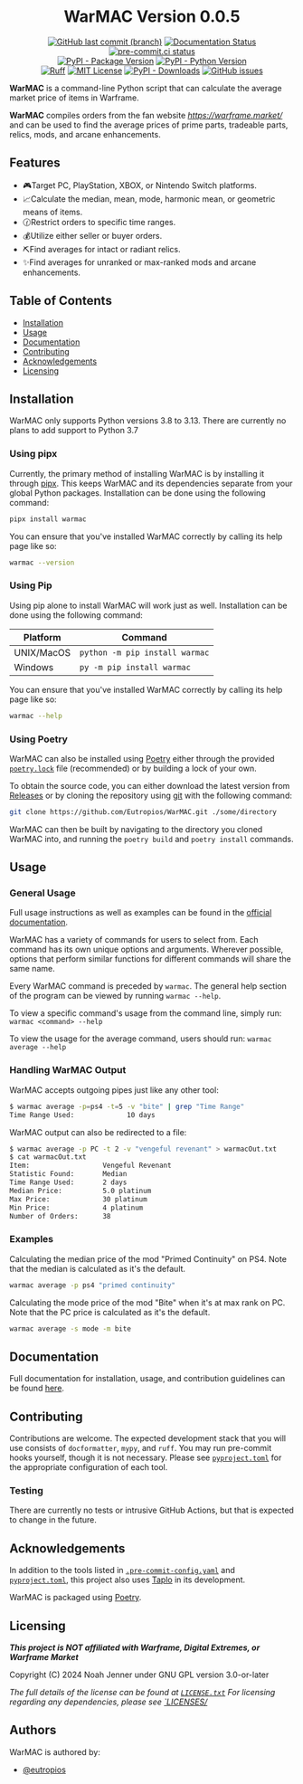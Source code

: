 <div align="center">

# WarMAC Version 0.0.5

[![GitHub last commit (branch)](https://img.shields.io/github/last-commit/Eutropios/WarMAC/main)](https://github.com/Eutropios/WarMAC/commits/main/)
[![Documentation Status](https://readthedocs.org/projects/warmac/badge/?version=latest)](https://warmac.readthedocs.io/en/latest/?badge=latest)
[![pre-commit.ci status](https://results.pre-commit.ci/badge/github/Eutropios/WarMAC/main.svg)](https://results.pre-commit.ci/latest/github/Eutropios/WarMAC/main)\
[![PyPI - Package Version](https://img.shields.io/pypi/v/warmac)](https://pypi.org/project/warmac/)
[![PyPI - Python Version](https://img.shields.io/pypi/pyversions/warmac)](https://pypi.org/project/warmac/)\
[![Ruff](https://img.shields.io/endpoint?url=https://raw.githubusercontent.com/astral-sh/ruff/main/assets/badge/v2.json)](https://github.com/astral-sh/ruff)
[![MIT License](https://img.shields.io/github/license/Eutropios/WarMAC)](https://github.com/Eutropios/WarMAC)
[![PyPI - Downloads](https://img.shields.io/pypi/dw/warmac)](https://pypi.org/project/warmac/)
[![GitHub issues](https://img.shields.io/github/issues/Eutropios/WarMAC)](https://github.com/Eutropios/WarMAC/issues)

</div>

**WarMAC** is a command-line Python script that can calculate the average market
price of items in Warframe.

**WarMAC** compiles orders from the fan website *<https://warframe.market/>* and
can be used to find the average prices of prime parts, tradeable parts, relics,
mods, and arcane enhancements.

## Features

- 🎮Target PC, PlayStation, XBOX, or Nintendo Switch platforms.
- 📈Calculate the median, mean, mode, harmonic mean, or geometric means of items.
- 🕜Restrict orders to specific time ranges.
- 💰Utilize either seller or buyer orders.
- ⛏️Find averages for intact or radiant relics.
- ✨Find averages for unranked or max-ranked mods and arcane enhancements.

## Table of Contents

- [Installation](#installation)
- [Usage](#usage)
- [Documentation](#documentation)
- [Contributing](#contributing)
- [Acknowledgements](#acknowledgements)
- [Licensing](#licensing)

## Installation<a id="installation"></a> <!--This ensures PyPI compatibility-->

WarMAC only supports Python versions 3.8 to 3.13. There are currently no plans
to add support to Python 3.7

### Using pipx

Currently, the primary method of installing WarMAC is by installing it through [pipx](https://pypa.github.io/pipx/).
This keeps WarMAC and its dependencies separate from your global Python
packages. Installation can be done using the following command:

```bash
pipx install warmac
```

You can ensure that you've installed WarMAC correctly by calling its help page
like so:

```bash
warmac --version
```

### Using Pip

Using pip alone to install WarMAC will work just as well. Installation can be
done using the following command:

| Platform | Command |
|---|---|
| UNIX/MacOS | `python -m pip install warmac` |
| Windows | `py -m pip install warmac` |

You can ensure that you've installed WarMAC correctly by calling its help page
like so:

```bash
warmac --help
```

### Using Poetry

WarMAC can also be installed using [Poetry](https://python-poetry.org/) either
through the provided [`poetry.lock`](https://github.com/Eutropios/WarMAC/blob/main/poetry.lock)
file (recommended) or by building a lock of your own.

To obtain the source code, you can either download the latest version from [Releases](https://github.com/Eutropios/WarMAC/releases)
or by cloning the repository using [git](https://git-scm.com/downloads) with the
following command:

```bash
git clone https://github.com/Eutropios/WarMAC.git ./some/directory
```

WarMAC can then be built by navigating to the directory you cloned WarMAC into,
and running the `poetry build` and `poetry install` commands.

## Usage<a id="usage"></a>

### General Usage

Full usage instructions as well as examples can be found in the [official documentation](https://warmac.readthedocs.io/en/).

WarMAC has a variety of commands for users to select from. Each command has its
own unique options and arguments. Wherever possible, options that perform
similar functions for different commands will share the same name.

Every WarMAC command is preceded by `warmac`. The general help section of the
program can be viewed by running `warmac --help`.

To view a specific command's usage from the command line, simply run:
`warmac <command> --help`

To view the usage for the average command, users should run:
`warmac average --help`

### Handling WarMAC Output

WarMAC accepts outgoing pipes just like any other tool:

```bash
$ warmac average -p=ps4 -t=5 -v "bite" | grep "Time Range"
Time Range Used:             10 days
```

WarMAC output can also be redirected to a file:

```bash
$ warmac average -p PC -t 2 -v "vengeful revenant" > warmacOut.txt
$ cat warmacOut.txt
Item:                  Vengeful Revenant
Statistic Found:       Median
Time Range Used:       2 days
Median Price:          5.0 platinum
Max Price:             30 platinum
Min Price:             4 platinum
Number of Orders:      38
```

### Examples

Calculating the median price of the mod "Primed Continuity" on PS4. Note that
the median is calculated as it's the default.

```bash
warmac average -p ps4 "primed continuity"
```

Calculating the mode price of the mod "Bite" when it's at max rank on PC. Note
that the PC price is calculated as it's the default.

```bash
warmac average -s mode -m bite
```

## Documentation<a id="documentation"></a>

Full documentation for installation, usage, and contribution guidelines can be
found [here](https://warmac.readthedocs.io/en/).

## Contributing<a id="contributing"></a>

Contributions are welcome. The expected development stack that you will use
consists of `docformatter`, `mypy`, and `ruff`. You may run pre-commit hooks
yourself, though it is not necessary. Please see [`pyproject.toml`](https://github.com/Eutropios/WarMAC/blob/main/pyproject.toml)
for the appropriate configuration of each tool.

### Testing

There are currently no tests or intrusive GitHub Actions, but that is expected
to change in the future.

## Acknowledgements<a id="acknowledgements"></a>

In addition to the tools listed in [`.pre-commit-config.yaml`](https://github.com/Eutropios/WarMAC/blob/main/.pre-commit-config.yaml)
and [`pyproject.toml`](https://github.com/Eutropios/WarMAC/blob/main/pyproject.toml),
this project also uses [Taplo](https://github.com/tamasfe/taplo) in its
development.

WarMAC is packaged using [Poetry](https://github.com/python-poetry/poetry).

## Licensing<a id="licensing"></a>

***This project is NOT affiliated with Warframe, Digital Extremes, or Warframe Market***

Copyright (C) 2024  Noah Jenner under GNU GPL version 3.0-or-later

*The full details of the license can be found at [`LICENSE.txt`](https://github.com/Eutropios/WarMAC/blob/main/LICENSES/LICENSE.txt)*
*For licensing regarding any dependencies, please see [`LICENSES/](https://github.com/Eutropios/WarMAC/blob/main/LICENSES/)*

## Authors

WarMAC is authored by:

- [@eutropios](https://www.github.com/Eutropios)

